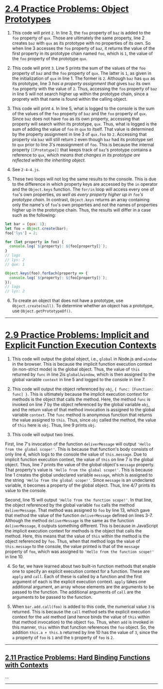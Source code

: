 # [2.4 Practice Problems: Object Prototypes](https://launchschool.com/lessons/1eaf5e37/assignments/f7b8620b)

1. This code will print `2`. In line 3, the `foo` property of `baz` is added to the `foo` property of `qux`. Those are ultimately the same property, line 2 creates `baz` with `qux` as its prototype with no properties of its own. So when line 3 accesses the `foo` property of `baz`, it returns the value of the first property in its prototype chain named `foo`, which is `1`, the value of the `foo` property of the prototype `qux`.

2. This code will print `3`. Line 5 prints the sum of the values of the `foo` property of `baz` and the `foo` property of `qux`. The latter is `1`, as given in the initialization of `qux` in line 1. The former is `2`. Although `baz` has `qux` as its prototype, line 3 *has a property assignment that* gives `baz` its own `foo` property with the value of `2`. Thus, accessing the `foo` property of `baz` in line 5 will not search higher up within the prototype chain, since a proprety with that name is found within the calling object.

3. This code will print `4`. In line 5, what is logged to the console is the sum of the values of the `foo` property of `baz` and the `foo` property of `qux`. Since `baz` does not have `foo` as its own property, accessing that property will search within its prototype, `qux`. Thus, what is logged is the sum of adding the value of `foo` in `qux` to itself. That value is determined by the property assignment in line 3 of `qux.foo` to `2`. Accessing that property via `baz` will still return `2` even though `baz` had its prototype set to `qux` prior to line 3's reassignment of `foo`. This is because the internal property `[[Prototype]]` that keeps track of `baz`'s prototype contains a reference to `qux`, *which means that changes in its prototype are reflected within the inheriting object*.

4. See `2-4-4.js`.

5. These two loops will not log the same results to the console. This is due to the difference in which property keys are accessed by the `in` operator and the `Object.keys` function. The `for/in` loop will access every one of `foo`'s own properties, *as well as every property higher up in `foo`'s prototype chain*. In contrast, `Object.keys` returns an array containing only the name's of `foo`'s own properties and not the names of properties higher up in the prototype chain. Thus, the results will differ in a case such as the following:

```javascript
let bar = {qux: 1};
let foo = Object.create(bar);
foo['lys'] = 2;

for (let property in foo) {
  console.log(`${property}: ${foo[property]}`);
}
// logs
// lys: 2 
// qux: 1

Object.keys(foo).forEach(property => {
  console.log(`${property}: ${foo[property]}`);
});
// logs
// lys: 2
```

6. To create an object that does not have a prototype, use `Object.create(null)`. To determine whether an object has a prototype, use `Object.getPrototypeOf()`. 

---

# [2.9 Practice Problems: Implicit and Explicit Function Execution Contexts](https://launchschool.com/lessons/1eaf5e37/assignments/a6c48cbb)

1. This code will output the global object, i.e., `global` in Node.js and `window` in the browser. This is because the implicit function execution context (in non-strict mode) is the global object. Thus, the value of `this` returned by `func` in line 2is `global`/`window`, which is then assigned to the global variable `context` in line 5 and logged to the console in line 7.

2. This code will output the object referenced by `obj`, `{ func: [Function: func] }`. This is ultimately because the implicit execution context for methods is the object that calls the method. Here, the method `func` is invoked on line 7 by the object referenced by the global variable `obj`, and the return value of that method invocation is assigned to the global variable `context`. The `func` method is anonymous function that returns the value assigned to `this`. Thus, since `obj` called the method, the value of `this` here is `obj`. Thus, line 9 prints `obj`.

3. This code will output two lines.

First, line 7's invocation of the function `deliverMessage` will output `'Hello from the global scope!'`. This is because that function's body consists of only line 4, which logs to the console the value of `this.message`. Due to implicit function execution context, the value of `this` on line 7 is the global object. Thus, line 7 prints the value of the global object's `message` property. That property's value is `'Hello from the global scope!'`. This is because line 1 creates the global undeclared variable `message`, which is assigned to the string `'Hello from the global scope!'`. Since `message` is an undeclared variable, it becomes a property of the global object. Thus, line 4/7 prints its value to the console.

Second, line 15 will output `'Hello from the function scope!'`. In that line, the object referenced by the global variable `foo` calls the method `deliverMessage`. That method was assigned to `foo` by line 13, which gave that method the value of the function `deliverMessage` defined on lines 3-7. Although the method `deliverMessage` is the same as the function `deliverMessage`, it outputs something different. This is because in JavaScript the implicit execution context for methods is the object that calls the method. Here, this means that the value of `this` within the method is the object referenced by `foo`. Thus, when that method logs the value of `this.message` to the console, the value printed is that of the `message` property of `foo`, which was assigned to `'Hello from the function scope!'` in line 10.

4. So far, we have learned about two built-in function methods that enable one to specify an explicit execution context for a function. These are `apply` and `call`. Each of these is called by a function and the first argument of each is the explicit execution context. `apply` takes one additional argument, an array whose elements are the arguments to be passed to the function. The additional arguments of `call` are the arguments to be passed to the function.

5. When `bar.add.call(foo)` is added to this code, the numerical value `3` is returned. This is because the `call` method sets the explicit execution context for the `add` method (and hence binds the value of `this` within that method invocation) to the object `foo`. Thus, when `add` is invoked in this manner, `this` within that function references the `foo` object. So, the addition `this.a + this.b` returned by line 10 has the value of `3`, since the `a` property of `foo` is `1` and the `b` property of `foo` is `2`.

---

## [2.11 Practice Problems: Hard Binding Functions with Contexts](https://launchschool.com/lessons/1eaf5e37/assignments/ed3a72f0)

...

---

